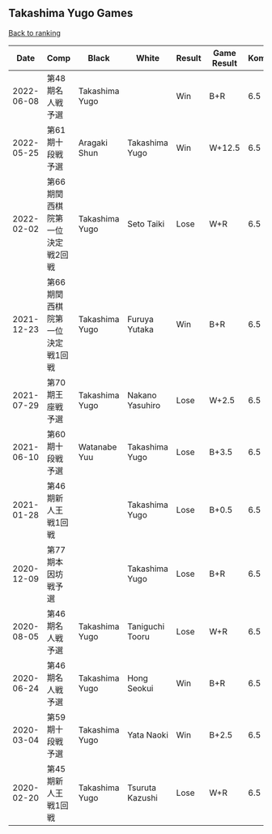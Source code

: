 ## Takashima Yugo Games

[Back to ranking](../../index.md)




| **Date** | **Comp** | **Black** | **White** | **Result** | **Game Result** | **Komi** | **Rating** | **Diff** | 
| --- | --- | --- | --- | --- | --- | --- | --- | --- |
| 2022-06-08 | 第48期名人戦予選 | Takashima Yugo |  | Win | B+R | 6.5 | 2569 | 529 | 
| 2022-05-25 | 第61期十段戦予選 | Aragaki Shun | Takashima Yugo | Win | W+12.5 | 6.5 | 2040 | -183 | 
| 2022-02-02 | 第66期関西棋院第一位決定戦2回戦 | Takashima Yugo | Seto Taiki | Lose | W+R | 6.5 | 2223 | 179 | 
| 2021-12-23 | 第66期関西棋院第一位決定戦1回戦 | Takashima Yugo | Furuya Yutaka | Win | B+R | 6.5 | 2044 | -162 | 
| 2021-07-29 | 第70期王座戦予選 | Takashima Yugo | Nakano Yasuhiro | Lose | W+2.5 | 6.5 | 2206 | 0 | 
| 2021-06-10 | 第60期十段戦予選 | Watanabe Yuu | Takashima Yugo | Lose | B+3.5 | 6.5 | 2206 | 32 | 
| 2021-01-28 | 第46期新人王戦1回戦 |  | Takashima Yugo | Lose | B+0.5 | 6.5 | 2174 | -84 | 
| 2020-12-09 | 第77期本因坊戦予選 |  | Takashima Yugo | Lose | B+R | 6.5 | 2258 | -120 | 
| 2020-08-05 | 第46期名人戦予選 | Takashima Yugo | Taniguchi Tooru | Lose | W+R | 6.5 | 2378 | -108 | 
| 2020-06-24 | 第46期名人戦予選 | Takashima Yugo | Hong Seokui | Win | B+R | 6.5 | 2486 | -89 | 
| 2020-03-04 | 第59期十段戦予選 | Takashima Yugo | Yata Naoki | Win | B+2.5 | 6.5 | 2575 | 158 | 
| 2020-02-20 | 第45期新人王戦1回戦 | Takashima Yugo | Tsuruta Kazushi | Lose | W+R | 6.5 | 2417 | missing |




